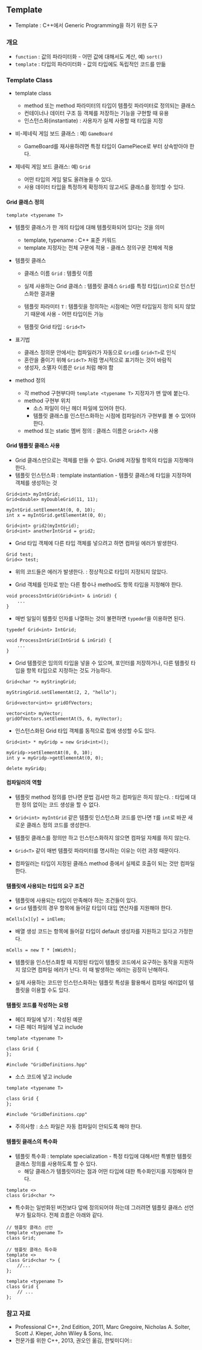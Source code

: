 ## Template

* Template : C++에서 Generic Programming을 하기 위한 도구

### 개요

* `function` : 값의 파라미터화 - 어떤 값에 대해서도 계산, 예) `sort()`
* `template` : 타입의 파라미터화 - 값의 타입에도 독립적인 코드를 만듦

### Template Class

* template class
	* method 또는 method 파라미터의 타입이 템플릿 파라미터로 정의되는 클래스
	* 컨테이너나 데이터 구조 등 객체를 저장하는 기능을 구현할 때 유용
	* 인스턴스화(instantiate) : 사용자가 실제 사용할 때 타입을 지정

* 비-제네릭 게임 보드 클래스 : 예) `GameBoard`
	* GameBoard를 재사용하려면 특정 타입이 GamePiece로 부터 상속받아야 한다.

* 제네릭 게임 보드 클래스: 예) `Grid`
	* 어떤 타입의 게임 말도 올려놓을 수 있다.
	* 사용 데이터 타입을 특정하게 확정하지 않고서도 클래스를 정의할 수 있다.

#### Grid 클래스 정의

```
template <typename T>
```

* 템플릿 클래스가 한 개의 타입에 대해 템플릿화되어 있다는 것을 의미
	* template, typename : C++ 표준 키워드
	* template 지정자는 전체 구문에 적용 - 클래스 정의구문 전체에 적용

* 템플릿 클래스
	* 클래스 이름 `Grid` : 템플릿 이름
	* 실제 사용하는 Grid 클래스 : 템플릿 클래스 `Grid`를 특정 타입(`int`)으로 인스턴스화한 결과물

	* 템플릿 파라미터 `T` : 템플릿을 정의하는 시점에는 어떤 타입일지 정의 되지 않았기 때문에 사용 - 어떤 타입이든 가능
	* 템플릿 Grid 타입 : `Grid<T>`

* 표기법
	* 클래스 정의문 안에서는 컴파일러가 자동으로 `Grid`를 `Grid<T>`로 인식
	* 혼란을 줄이기 위해 `Grid<T>` 처럼 명시적으로 표기하는 것이 바람직
	* 생성자, 소멸자 이름은 `Grid` 처럼 해야 함

* method 정의
	* 각 method 구현부다마 `template <typename T>` 지정자가 맨 앞에 붙는다.
	* method 구현부 위치
		* 소스 파일이 아닌 헤더 파일에 있어야 한다.
		* 템플릿 클래스를 인스턴스화하는 시점에 컴파일러가 구현부를 볼 수 있어야 한다.
	* method 또는 static 멤버 정의 : 클래스 이름은 `Grid<T>` 사용

#### Grid 템플릿 클래스 사용

* Grid 클래스만으로는 객체를 만들 수 없다. Grid에 저장될 항목의 타입을 지정해야 한다.
* 템플릿 인스턴스화 : template instantiation - 템플릿 클래스에 타입을 지정하여 객체를 생성하는 것

```
Grid<int> myIntGrid;
Grid<double> myDoubleGrid(11, 11);

myIntGrid.setElementAt(0, 0, 10);
int x = myIntGrid.getElementAt(0, 0);

Grid<int> grid2(myIntGrid);
Grid<int> anotherIntGrid = grid2;
```

* Grid<int> 타입 객체에 다른 타입 객체를 넣으려고 하면 컴파일 에러가 발생한다.

```
Grid test;
Grid<> test;
```

* 위의 코드들은 에러가 발생한다. : 정상적으로 타입이 지정되지 않았다.

* Grid 객체를 인자로 받는 다른 함수나 method도 항목 타입을 지정해야 한다.

```
void processIntGrid(Grid<int> & inGrid) {
	...
}
```

* 매번 일일이 템플릿 인자를 나열하는 것이 불편하면 `typedef`을 이용하면 된다.

```
typedef Grid<int> IntGrid;

void ProcessIntGrid(IntGrid & inGrid) {
	...
}
```

* Grid 템플릿은 임의의 타입을 넣을 수 있으며, 포인터를 저장하거나, 다른 템플릿 타입을 항목 타입으로 지정하는 것도 가능하다.

```
Grid<char *> myStringGrid;

myStringGrid.setElementAt(2, 2, "hello");

Grid<vector<int>> gridOfVectors;

vector<int> myVector;
gridOfVectors.setElementAt(5, 6, myVector);
```

* 인스턴스화된 Grid 타입 객체를 동적으로 힙에 생성할 수도 있다.

```
Grid<int> * myGridp = new Grid<int>();

myGridp->setElementAt(0, 0, 10);
int y = myGridp->getElementAt(0, 0);

delete myGridp;
```

#### 컴파일러의 역할

* 템플릿 method 정의를 만나면 문법 검사만 하고 컴파일은 하지 않는다. : 타입에 대한 정의 없이는 코드 생성을 할 수 없다.
* `Grid<int> myIntGrid` 같은 템플릿 인스턴스화 코드를 만나면 `T`를 `int`로 바꾼 새로운 클래스 정의 코드를 생성한다.
* 템플릿 클래스를 정의만 하고 인스턴스화하지 않으면 컴파일 자체를 하지 않는다.

* `Grid<T>` 같이 매번 템플릿 파라미터를 명시하는 이유는 이런 과정 때문이다.

* 컴파일러는 타입이 지정된 클래스 method 중에서 실제로 호출이 되는 것만 컴파일한다.

#### 템플릿에 사용되는 타입의 요구 조건

* 템플릿에 사용되는 타입이 만족해야 하는 조건들이 있다.
* `Grid` 템플릿의 경우 항목에 들어갈 타입이 대입 연산자를 지원해야 한다.

```
mCells[x][y] = inElem;
```

* 배열 생성 코드는 항목에 들어갈 타입이 default 생성자를 지원하고 있다고 가정한다.

```
mCells = new T * [mWidth];
```

* 템플릿을 인스턴스화할 때 지정된 타입이 템플릿 코드에서 요구하는 동작을 지원하지 않으면 컴파일 에러가 난다. 이 때 발생하는 에러는 굉장히 난해하다.

* 실제 사용하는 코드만 인스턴스화하는 템플릿 특성을 활용해서 컴파일 에러없이 템플릿을 이용할 수도 있다.

#### 템플릿 코드를 작성하는 요령

* 헤더 파일에 넣기 : 작성된 예문
* 다른 헤더 파일에 넣고 include

```
template <typename T>

class Grid {
};

#include "GridDefinitions.hpp"
```

* 소스 코드에 넣고 include

```
template <typename T>

class Grid {
};

#include "GridDefinitions.cpp"
```

* 주의사항 : 소스 파일은 자동 컴파일이 안되도록 해야 한다.

#### 템플릿 클래스의 특수화

* 템플릿 특수화 : template specialization - 특정 타입에 대해서만 특별한 템플릿 클래스 정의를 사용하도록 할 수 있다.
	* 해당 클래스가 템플릿이라는 점과 어떤 타입에 대한 특수화인지를 지정해야 한다.

```
template <>
class Grid<char *>
```

* 특수화는 일반화된 버전보다 앞에 정의되어야 하는데 그러려면 템플릿 클래스 선언부가 필요하다. 전체 흐름은 아래와 같다.

```
// 템플릿 클래스 선언
template <typename T>
class Grid;

// 템플릿 클래스 특수화
template <>
class Grid<char *> {
    //...
};

template <typename T>
class Grid {
	// ...
};
```


### 참고 자료

* Professional C++, 2nd Edition, 2011, Marc Gregoire, Nicholas A. Solter, Scott J. Kleper, John Wiley & Sons, Inc.
* 전문가를 위한 C++, 2013, 권오인 옮김, 한빛미디어::
